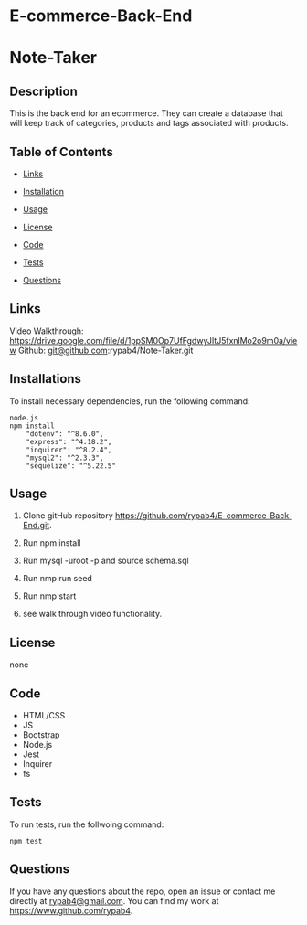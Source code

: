 # E-commerce-Back-End


# Note-Taker

## Description
This is the back end for an ecommerce. They can create a database that will keep track of categories, products and tags associated with products.


## Table of Contents
* [Links](#links)

* [Installation](#installation)

* [Usage](#usage)

* [License](#license)

* [Code](#code)

* [Tests](#tests)

* [Questions](#questions)

## Links

Video Walkthrough: https://drive.google.com/file/d/1ppSM0Op7UfFgdwyJItJ5fxnlMo2o9m0a/view
Github: git@github.com:rypab4/Note-Taker.git 

## Installations 

To install necessary dependencies, run the following command:

```
node.js
npm install
    "dotenv": "^8.6.0",
    "express": "^4.18.2",
    "inquirer": "^8.2.4",
    "mysql2": "^2.3.3",
    "sequelize": "^5.22.5"

```


## Usage

1.  Clone gitHub repository https://github.com/rypab4/E-commerce-Back-End.git. 


2.  Run npm install

3.  Run mysql -uroot -p and source schema.sql 

4.  Run nmp run seed

5.  Run nmp start

6.  see walk through video functionality.



## License
    
none


## Code
* HTML/CSS
* JS
* Bootstrap
* Node.js
* Jest
* Inquirer
* fs



## Tests
To run tests, run the follwoing command:
```
npm test
```

## Questions
If you have any questions about the repo, open an issue or contact me directly at rypab4@gmail.com.  You can find my work at https://www.github.com/rypab4.

